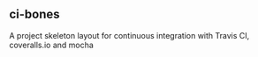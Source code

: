## ci-bones

A project skeleton layout for continuous integration with Travis CI, coveralls.io and mocha
